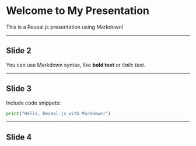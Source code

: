 # Welcome to My Presentation

This is a Reveal.js presentation using Markdown!

---

## Slide 2

You can use Markdown syntax, like **bold text** or _italic text_.

---

## Slide 3

Include code snippets:

```python
print("Hello, Reveal.js with Markdown!")
```

---

## Slide 4
